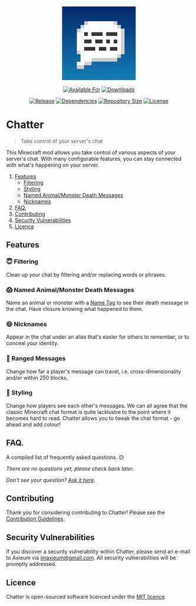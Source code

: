 <p align="center">
    <a href="https://github.com/Axieum/Chatter">
        <img src="src/main/resources/logo.png" height="200" alt="Chatter Logo">
    </a>
</p>

<p align="center">
    <a href="https://curseforge.com/minecraft/mc-mods/chatter"><img src="http://cf.way2muchnoise.eu/versions/available%20for_chatter_latest(555-34AA2F-FFF-00000000).svg?badge_style=for_the_badge" alt="Available For"></a>
    <a href="https://curseforge.com/minecraft/mc-mods/chatter/files"><img src="http://cf.way2muchnoise.eu/full_chatter_downloads(555-FF4C05-FFF-00000000-FFF).svg?badge_style=for_the_badge" alt="Downloads"></a>
</p>

<p align="center">
    <a href="https://github.com/Axieum/Chatter/releases"><img src="https://img.shields.io/github/v/release/Axieum/Chatter?style=for-the-badge&color=FF4C05" alt="Release"></a>
    <a href="build.gradle"><img src="https://img.shields.io/librariesio/github/Axieum/Chatter?style=for-the-badge" alt="Dependencies"></a>
    <a href="https://github.com/Axieum/Chatter"><img src="https://img.shields.io/github/repo-size/Axieum/Chatter?style=for-the-badge" alt="Repository Size"></a>
    <a href="https://opensource.org/licenses/MIT"><img src="https://img.shields.io/github/license/Axieum/Chatter?style=for-the-badge" alt="License"></a>
</p>

# Chatter
> Take control of your server's chat

This Minecraft mod allows you take control of various aspects of your server's chat. With many configurable features,
you can stay connected with what's happening on your server.

1. [Features](#features)
    - [Filtering](#innocent-filtering)
    - [Styling](#art-styling)
    - [Named Animal/Monster Death Messages](#scream-named-animalmonster-death-messages)
    - [Nicknames](#smile-nicknames)
2. [FAQ.](#faq)
3. [Contributing](#contributing)
4. [Security Vulnerabilities](#security-vulnerabilities)
5. [Licence](#licence)

## Features

### :innocent: Filtering

Clean up your chat by filtering and/or replacing words or phrases.

### :scream: Named Animal/Monster Death Messages

Name an animal or monster with a [Name Tag](https://minecraft.gamepedia.com/Name_Tag) to see their death message in the
chat. Have closure knowing what happened to them.

### :smile: Nicknames

Appear in the chat under an alias that's easier for others to remember, or to conceal your identity.

### :dart: Ranged Messages

Change how far a player's message can travel, i.e. cross-dimensionality and/or within 250 blocks.

### :art: Styling

Change how players see each other's messages. We can all agree that the classic Minecraft chat format is quite
lacklustre to the point where it becomes hard to read. Chatter allows you to tweak the chat format - go ahead and add
colour!

## FAQ.

A compiled list of frequently asked questions. :confused:

_There are no questions yet, please check back later._

_Don't see your question? [Ask it here](https://github.com/Axieum/Chatter/issues)._

## Contributing

Thank you for considering contributing to Chatter! Please see the [Contribution Guidelines](.github/CONTRIBUTING.md).

## Security Vulnerabilities

If you discover a security vulnerability within Chatter, please send an e-mail to Axieum via
[imaxieum@gmail.com](mailto:imaxieum@gmail.com). All security vulnerabilities will be promptly addressed.

## Licence

Chatter is open-sourced software licenced under the [MIT licence](https://opensource.org/licenses/MIT).
